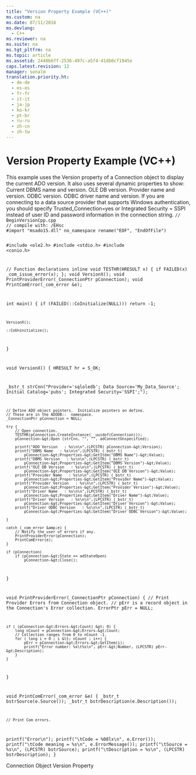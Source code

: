 ```yaml
---
title: "Version Property Example (VC++)"
ms.custom: na
ms.date: 07/11/2016
ms.devlang: 
  - C++
ms.reviewer: na
ms.suite: na
ms.tgt_pltfrm: na
ms.topic: article
ms.assetid: 2440b6ff-2536-497c-a5f4-41db0cf1945e
caps.latest.revision: 12
manager: sonalm
translation.priority.ht: 
  - de-de
  - es-es
  - fr-fr
  - it-it
  - ja-jp
  - ko-kr
  - pt-br
  - ru-ru
  - zh-cn
  - zh-tw
---
```

# Version Property Example (VC++)
<?xml version="1.0" encoding="utf-8"?>
<developerReferenceWithoutSyntaxDocument xmlns="http://ddue.schemas.microsoft.com/authoring/2003/5" xmlns:xlink="http://www.w3.org/1999/xlink" xmlns:xsi="http://www.w3.org/2001/XMLSchema-instance" xsi:schemaLocation="http://ddue.schemas.microsoft.com/authoring/2003/5 http://dduestorage.blob.core.windows.net/ddueschema/developer.xsd">
  <introduction>
    <para>This example uses the <legacyLink xlink:href="db4cb894-9bd9-422d-a58a-cef6941a5784">Version</legacyLink> property of a <legacyLink xlink:href="ef6b1824-5b12-43db-89d7-8f3d13896d4d">Connection</legacyLink> object to display the current ADO version. It also uses several dynamic properties to show:</para>
    <list class="bullet">
      <listItem>
        <para>Current DBMS name and version.</para>
      </listItem>
      <listItem>
        <para>OLE DB version.</para>
      </listItem>
      <listItem>
        <para>Provider name and version.</para>
      </listItem>
      <listItem>
        <para>ODBC version.</para>
      </listItem>
      <listItem>
        <para>ODBC driver name and version.</para>
      </listItem>
    </list>
    <alert class="note">
      <para>If you are connecting to a data source provider that supports Windows authentication, you should specify <system>Trusted_Connection=yes</system> or <system>Integrated Security = SSPI</system> instead of user ID and password information in the connection string.</para>
    </alert>
    <code>// BeginVersionCpp.cpp
// compile with: /EHsc
#import "msado15.dll" no_namespace rename("EOF", "EndOfFile")

#include &lt;ole2.h&gt;
#include &lt;stdio.h&gt;
#include &lt;conio.h&gt;

// Function declarations
inline void TESTHR(HRESULT x) { if FAILED(x) _com_issue_error(x); };
void VersionX();
void PrintProviderError(_ConnectionPtr pConnection);
void PrintComError(_com_error &amp;e);

int main() {
    if (FAILED(::CoInitialize(NULL)))
        return -1;

    VersionX();

    ::CoUninitialize();
}

void VersionX() {
    HRESULT hr = S_OK;

   _bstr_t strCnn("Provider='sqloledb'; Data Source='My_Data_Source'; Initial Catalog='pubs'; Integrated Security='SSPI';");

    // Define ADO object pointers.  Initialize pointers on define.
    // These are in the ADODB::  namespace.
    _ConnectionPtr pConnection = NULL;

    try {
        // Open connection.
        TESTHR(pConnection.CreateInstance(__uuidof(Connection)));
        pConnection-&gt;Open (strCnn, "", "", adConnectUnspecified);

        printf("ADO Version   : %s\n\n",(LPCSTR) pConnection-&gt;Version);
        printf("DBMS Name   : %s\n\n",(LPCSTR) (_bstr_t) 
            pConnection-&gt;Properties-&gt;GetItem("DBMS Name")-&gt;Value);
        printf("DBMS Version   : %s\n\n",(LPCSTR) (_bstr_t)
            pConnection-&gt;Properties-&gt;GetItem("DBMS Version")-&gt;Value);
        printf("OLE DB Version   : %s\n\n",(LPCSTR) (_bstr_t) 
            pConnection-&gt;Properties-&gt;GetItem("OLE DB Version")-&gt;Value);
        printf("Provider Name   : %s\n\n",(LPCSTR) (_bstr_t) 
            pConnection-&gt;Properties-&gt;GetItem("Provider Name")-&gt;Value);
        printf("Provider Version   : %s\n\n",(LPCSTR) (_bstr_t) 
            pConnection-&gt;Properties-&gt;GetItem("Provider Version")-&gt;Value);
        printf("Driver Name   : %s\n\n",(LPCSTR) (_bstr_t) 
            pConnection-&gt;Properties-&gt;GetItem("Driver Name")-&gt;Value);
        printf("Driver Version   : %s\n\n",(LPCSTR) (_bstr_t) 
            pConnection-&gt;Properties-&gt;GetItem("Driver Version")-&gt;Value);
        printf("Driver ODBC Version   : %s\n\n",(LPCSTR) (_bstr_t) 
            pConnection-&gt;Properties-&gt;GetItem("Driver ODBC Version")-&gt;Value);

    }

    catch (_com_error &amp;e) {
        // Notify the user of errors if any.
        PrintProviderError(pConnection);
        PrintComError(e);
    }

    if (pConnection)
        if (pConnection-&gt;State == adStateOpen)
            pConnection-&gt;Close();
}

void PrintProviderError(_ConnectionPtr pConnection) {
    // Print Provider Errors from Connection object.
    // pErr is a record object in the Connection's Error collection.
    ErrorPtr pErr = NULL;

    if ( (pConnection-&gt;Errors-&gt;Count) &gt; 0) {
        long nCount = pConnection-&gt;Errors-&gt;Count;
        // Collection ranges from 0 to nCount -1.
        for ( long i = 0 ; i &lt; nCount ; i++) {
            pErr = pConnection-&gt;Errors-&gt;GetItem(i);
            printf("Error number: %x\t%s\n", pErr-&gt;Number, (LPCSTR) pErr-&gt;Description);
        }
    }
}

void PrintComError(_com_error &amp;e) {
   _bstr_t bstrSource(e.Source());
   _bstr_t bstrDescription(e.Description());

    // Print Com errors.
   printf("Error\n");
   printf("\tCode = %08lx\n", e.Error());
   printf("\tCode meaning = %s\n", e.ErrorMessage());
   printf("\tSource = %s\n", (LPCSTR) bstrSource);
   printf("\tDescription = %s\n", (LPCSTR) bstrDescription);
}</code>
  </introduction>
  <relatedTopics>
<link xlink:href="ef6b1824-5b12-43db-89d7-8f3d13896d4d">Connection Object</link>
<link xlink:href="db4cb894-9bd9-422d-a58a-cef6941a5784">Version Property</link>
</relatedTopics>
</developerReferenceWithoutSyntaxDocument>